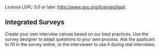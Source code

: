 License LGPL-3.0 or later (http://www.gnu.org/licenses/lgpl).

Integrated Surveys
-------------------

Create your own interview canvas based on our best practices. Use the survey
designer to adapt questions to your own process. Ask the applicant to fill in
the survey online, or the interviewer to use it during real interviews.
